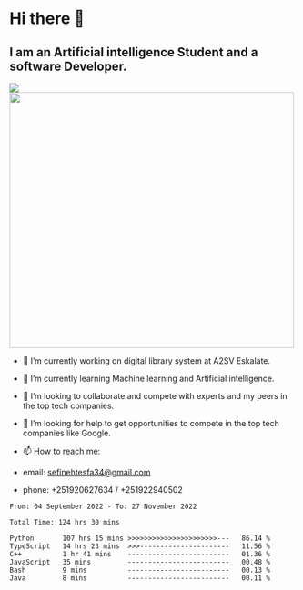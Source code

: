 # Hi there 👋
## I am an Artificial intelligence Student and a software Developer.
<img src = "https://github-readme-stats.vercel.app/api?username=sefinehtesfa34&&show_icons=true&title_color=ffffff&icon_color=bb2acf&text_color=daf7dc&bg_color=151515"/>
<img src="https://wakatime.com/share/@sefinehtesfa34/ae9674e3-b462-4438-9120-52fc3d0ffbbb.png" width ="500" height = "450"/>

- 🔭 I’m currently working on digital library system at A2SV Eskalate.
- 🌱 I’m currently learning Machine learning and Artificial intelligence.
- 👯 I’m looking to collaborate and compete with experts and my peers in the top tech companies.
- 🤔 I’m looking for help to get opportunities to compete in the top tech companies like Google.

- 📫 How to reach me: 
- email: sefinehtesfa34@gmail.com
- phone: +251920627634 / +251922940502
<!--START_SECTION:waka-->

```text
From: 04 September 2022 - To: 27 November 2022

Total Time: 124 hrs 30 mins

Python       107 hrs 15 mins >>>>>>>>>>>>>>>>>>>>>>---   86.14 %
TypeScript   14 hrs 23 mins  >>>----------------------   11.56 %
C++          1 hr 41 mins    -------------------------   01.36 %
JavaScript   35 mins         -------------------------   00.48 %
Bash         9 mins          -------------------------   00.13 %
Java         8 mins          -------------------------   00.11 %
```

<!--END_SECTION:waka-->
